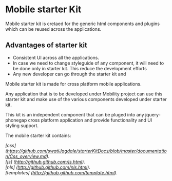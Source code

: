 Mobile starter Kit
================================

Mobile starter kit is cretaed for the generic html components and plugins which can be reused across 
the applications.

Advantages of starter kit
-----------------------------
* Consistent UI across all the applications.
* In case we need to change styleguide of any component, it will need to be done only in starter kit. This reduce the development efforts
* Any new developer can go through the starter kit and 


Mobile starter kit is made for cross platform mobile applications.

Any application that is to be developed under Mobility project can use this starter kit 
and make use of the various components developed under starter kit.

This kit is an independent component that can be pluged into any 
jquery-phonegap cross platform application and provide functionality and UI styling support.


The mobile starter kit contains:

*[css] (https://github.com/swatiJagdale/starterKitDocs/blob/master/documentation/Css_overview.md).*  
*[js] (http://github.github.com/js.html).*      
*[nls] (http://github.github.com/nls.html).*  
*[templates] (http://github.github.com/template.html).*  




